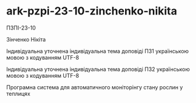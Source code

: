 # ark-pzpi-23-10-zinchenko-nikita

ПЗПІ-23-10

Зінченко Нікіта

Індивідуальна уточнена індивідуальна тема доповіді ПЗ1 українською мовою з кодуванням UTF-8

Індивідуальна уточнена індивідуальна тема доповіді ПЗ2 українською мовою з кодуванням UTF-8

Програмна система для автоматичного моніторінгу стану рослин у теплицях
